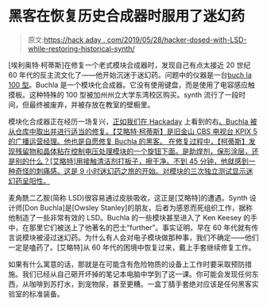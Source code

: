 # 黑客在恢复历史合成器时服用了迷幻药

> 原文:[https://hack aday . com/2019/05/28/hacker-dosed-with-LSD-while-restoring-historical-synth/](https://hackaday.com/2019/05/28/hacker-dosed-with-lsd-while-restoring-historical-synth/)

[埃利奥特·柯蒂斯]在修复一个老式模块合成器时，发现自己有点太接近 20 世纪 60 年代的反主流文化了——他开始沉迷于迷幻药。问题中的仪器是一台[buch la 100 型](https://en.wikipedia.org/wiki/Buchla_Electronic_Musical_Instruments#Buchla_100_series_(1960s))。Buchla 是一个模块化合成器。它没有使用键盘，而是使用了电容感应触摸板。这种特殊的 100 型被加州州立大学东湾校区购买。synth 流行了一段时间，但最终被废弃，并被存放在教室的壁橱里。

模块化合成器正在经历一场复兴，[正如我们在 Hackaday](https://hackaday.com/2019/05/24/eurorack-synth-module-runs-on-esp32/) 上看到的右[。Buchla 被从仓库中取出并进行适当的修复。【艾略特·柯蒂斯】是旧金山 CBS 电视台 KPIX 5 的广播运营经理。他也是自愿修复 Buchla 的黑客。
在修复过程中，【柯蒂斯】发现残留物和晶体粘在控制电压处理模块的一个旋钮下面。是助焊剂，保形涂层，还是别的什么？[艾略特]用接触清洁剂打板子，擦干净。不到 45 分钟，他就感到一种奇怪的刺痛感。这是 9 小时迷幻药之旅的开始。对模块的三次独立测试显示迷幻药呈阳性。](https://hackaday.com/2018/12/06/mechanizing-a-eurorack-sequencer/)

麦角酰二乙胺(简称 LSD)很容易通过皮肤吸收，这正是[艾略特]的遭遇。Synth 设计师[Don Buchla]是[Owsley Stanley]的朋友，后者为感恩而死组织工作，据称他制造了一些非常有效的 LSD。Buchla 的一些模块甚至进入了 Ken Keesey 的手中，在那里它们被送上了他著名的巴士“further”。事实证明，早在 60 年代就有传言说模块被浸过迷幻药。为什么有人会对电子模块做那种事，我们不确定——他们一定是嗑药了。[艾略特]从 60 年代的困境中恢复过来，戴上手套继续修复工作。

如果有什么寓意的话，那就是在可能含有危险物质的设备上工作时要采取预防措施。我们已经从自己砸开坏掉的笔记本电脑中学到了这一课。你可能会发现任何东西，从咖啡到苏打水，到宠物尿，甚至更糟。一盒丁腈手套绝对应该是任何黑客实验室的标准装备。